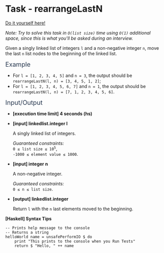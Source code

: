 # Task - rearrangeLastN

[Do it yourself here!](https://app.codesignal.com/interview-practice/task/5vcioHMkhGqkaQQYt)

<p><em>Note: Try to solve this task in <code>O(list size)</code> time using <code>O(1)</code> additional space, since this is what you'll be asked during an interview.</em></p>
<p>Given a singly linked list of integers <code>l</code> and a non-negative integer <code>n</code>, move the last <code>n</code> list nodes to the beginning of the linked list.</p>
<p><span class="markdown--header" style="color:#2b3b52;font-size:1.4em">Example</span></p>
<ul>
<li>For <code>l = [1, 2, 3, 4, 5]</code> and <code>n = 3</code>, the output should be<br>
<code>rearrangeLastN(l, n) = [3, 4, 5, 1, 2]</code>;</li>
<li>For <code>l = [1, 2, 3, 4, 5, 6, 7]</code> and <code>n = 1</code>, the output should be<br>
<code>rearrangeLastN(l, n) = [7, 1, 2, 3, 4, 5, 6]</code>.</li>
</ul>
<p><span class="markdown--header" style="color:#2b3b52;font-size:1.4em">Input/Output</span></p>
<ul>
<li>
<p><strong>[execution time limit] 4 seconds (hs)</strong></p>
</li>
<li>
<p><strong>[input] linkedlist.integer l</strong></p>
<p>A singly linked list of integers.</p>
<p><em>Guaranteed constraints:</em><br>
<code>0 ≤ list size ≤ 10<sup>5</sup></code>,<br>
<code>-1000 ≤ element value ≤ 1000</code>.</p>
</li>
<li>
<p><strong>[input] integer n</strong></p>
<p>A non-negative integer.</p>
<p><em>Guaranteed constraints:</em><br>
<code>0 ≤ n ≤ list size</code>.</p>
</li>
<li>
<p><strong>[output] linkedlist.integer</strong></p>
<p>Return <code>l</code> with the <code>n</code> last elements moved to the beginning.</p>
</li>
</ul>
<p><strong>[Haskell] Syntax Tips</strong></p>
<pre><code class="language-haskell"><span class="hljs-comment">-- Prints help message to the console</span>
<span class="hljs-comment">-- Returns a string</span>
<span class="hljs-title">helloWorld</span> name = unsafePerformIO $ <span class="hljs-keyword">do</span>
    print <span class="hljs-string">"This prints to the console when you Run Tests"</span>
    return $ <span class="hljs-string">"Hello, "</span> ++ name

</code></pre>
